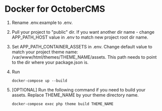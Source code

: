 # Docker for OctoberCMS

1. Rename .env.example to .env.

2. Pull your project to "public" dir. If you want another dir name - change APP_PATH_HOST value in .env to match new project root dir name.

3. Set APP_PATH_CONTAINER_ASSETS in .env. Change default value to match your project theme name: /var/www/html/themes/THEME_NAME/assets. This path needs to point to the dir where your package.json is.

4. Run 
    ````$xslt
    docker-compose up --build
    ````

5. [OPTIONAL] Run the following command if you need to build your assets. Replace THEME_NAME by your theme directory name.
    ````$xslt
    docker-compose exec php theme build THEME_NAME
    ````